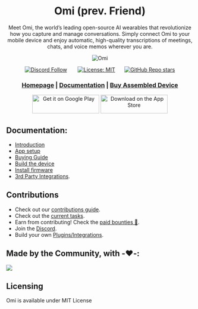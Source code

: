 <div align="center">

# **Omi (prev. Friend)**

Meet Omi, the world’s leading open-source AI wearables that revolutionize how you capture and manage conversations. Simply connect Omi to your mobile device and enjoy automatic, high-quality
transcriptions of meetings, chats, and voice memos wherever you are.

![Omi](https://github.com/user-attachments/assets/0c757e55-c030-4ae7-a15b-7218950c8ba0)

[![Discord Follow](https://dcbadge.vercel.app/api/server/ZutWMTJnwA?style=flat)](https://discord.gg/based-hardware-1192313062041067520) &ensp;&ensp;&ensp;
[![License: MIT](https://img.shields.io/badge/License-MIT-yellow.svg)](https://opensource.org/licenses/MIT)&ensp;&ensp;&ensp;
[![GitHub Repo stars](https://img.shields.io/github/stars/BasedHardware/Omi)](https://github.com/BasedHardware/Omi)

<h3>

[Homepage](https://omi.me/) | [Documentation](https://docs.omi.me/) | [Buy Assembled Device](https://omi.me)

</h3>

[<img src='https://upload.wikimedia.org/wikipedia/commons/7/78/Google_Play_Store_badge_EN.svg' alt='Get it on Google Play' height="50px" width="180px">](https://play.google.com/store/apps/details?id=com.friend.ios)
[<img src='https://apple-resources.s3.amazonaws.com/media-badges/download-on-the-app-store/black/en-us.svg' alt="Download on the App Store" height="50px" width="180px">](https://apps.apple.com/us/app/friend-ai-wearable/id6502156163)

</div>

[//]: # (## Features)

[//]: # ()

[//]: # (- **Real-Time AI Audio Processing**: Leverage powerful on-device AI capabilities for real-time audio analysis.)

[//]: # (- **Low-powered Bluetooth**: Capture audio for 24h+ on a small button battery)

[//]: # (- **Open-Source Software**: Access and contribute to the pin's software stack, designed with openness and community collaboration in mind.)

[//]: # (- **Wearable Design**: Experience unparalleled convenience with ergonomic and lightweight design, perfect for everyday wear.)

## Documentation:

- [Introduction](https://docs.omi.me/)
- [App setup](https://docs.omi.me/get_started/Setup/)
- [Buying Guide](https://docs.omi.me/assembly/Buying_Guide/)
- [Build the device](https://docs.omi.me/assembly/Build_the_device/)
- [Install firmware](https://docs.omi.me/assembly/Install_firmware/)
- [3rd Party Integrations](https://docs.omi.me/developer/plugins/Introduction/).

## Contributions

* Check out our [contributions guide](https://docs.omi.me/developer/Contribution/).
* Check out the [current tasks](https://github.com/BasedHardware/Omi/issues).
* Earn from contributing! Check the [paid bounties 🤑](https://github.com/BasedHardware/Omi/issues?q=is:open+is:issue+label:%22Paid+Bounty+%F0%9F%92%B0%22).
* Join the [Discord](https://discord.gg/based-hardware-1192313062041067520).
* Build your own [Plugins/Integrations](https://docs.omi.me/developer/plugins/Introduction/).

[//]: # (## More links:)

[//]: # ()

[//]: # (- [Contributing]&#40;https://docs.omi.me/developer/Contribution/&#41;)

[//]: # (- [Support]&#40;https://docs.omi.me/info/Support/&#41;)

[//]: # (- [BLE Protocol]&#40;https://docs.omi.me/developer/Protocol/&#41;)

[//]: # (- [Plugins]&#40;https://docs.omi.me/developer/Plugins/&#41;)

## Made by the Community, with -❤️-:

<a href="https://github.com/BasedHardware/Omi/graphs/contributors">
  <img src="https://contrib.rocks/image?repo=BasedHardware/Omi" />
</a>

## Licensing

Omi is available under MIT License

